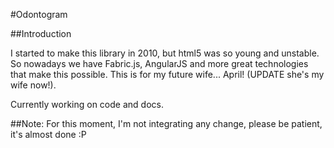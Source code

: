 #Odontogram

##Introduction

I started to make this library in 2010, but html5 was so young and unstable.
So nowadays we have Fabric.js, AngularJS and more great technologies
that make this possible. This is for my future wife... April! (UPDATE she's my wife now!).

Currently working on code and docs.


##Note: For this moment, I'm not integrating any change, please be patient, it's almost done :P
